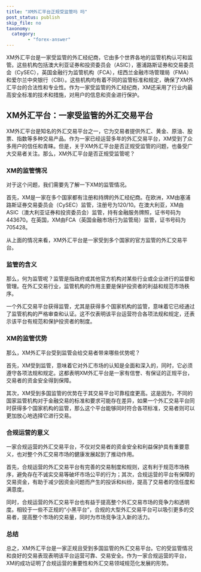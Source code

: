 ```yaml
---
title: "XM外汇平台正规受监管吗 吗"
post_status: publish
skip_file: no
taxonomy:
  category:
        - "forex-answer"
---
```


XM外汇平台是一家受监管的外汇经纪商，它由多个世界各地的监管机构认可和监管。这些机构包括澳大利亚证券和投资委员会（ASIC），塞浦路斯证券和交易委员会（CySEC），英国金融行为监管机构（FCA），纽西兰金融市场管理局（FMA）和爱尔兰中央银行（CBI）。这些机构均有着不同的监管标准和规定，确保了XM外汇平台的合法性和专业性。作为一家受监管的外汇经纪商，XM还采用了行业内最高安全标准的技术和措施，对用户的信息和资金进行保护。

## XM外汇平台：一家受监管的外汇交易平台

XM外汇平台是知名的外汇交易平台之一，它为交易者提供外汇、黄金、原油、股票、指数等多种交易产品。作为一家已经运营多年的外汇交易平台，XM受到了众多用户的信任和青睐。但是，关于XM外汇平台是否正规受监管的问题，也备受广大交易者关注。那么，XM外汇平台是否正规受监管呢？

### XM的监管情况

对于这个问题，我们需要先了解一下XM的监管情况。

首先，XM是一家在多个国家都有注册和持牌的外汇经纪商。在欧洲，XM由塞浦路斯证券交易委员会（CySEC）监管，注册号为120/10。在澳大利亚，XM由ASIC（澳大利亚证券和投资委员会）监管，持有金融服务牌照，证书号码为443670。在英国，XM由FCA（英国金融市场行为监管局）监管，证书号码为705428。

从上面的情况来看，XM外汇平台是一家受到多个国家的官方监管的外汇交易平台。

### 监管的含义

那么，何为监管呢？监管是指政府或其他官方机构对某些行业或企业进行的监督和管理。在外汇交易行业，监管机构的作用主要是保护投资者的利益和规范市场秩序。

一个外汇交易平台获得监管，尤其是获得多个国家机构的监管，意味着它已经通过了监管机构的严格审查和认证。这不仅表明该平台运营符合各项法规和规定，还表示该平台有规范和保护投资者的制度。

### XM的监管优势

那么，XM外汇平台受到监管会给交易者带来哪些优势呢？

首先，XM受到监管，意味着它对外汇市场的认知是全面和深入的，同时，它必须遵守各项法规和规定。这都表明XM外汇平台是一家有信誉、有保证的正规平台，交易者的资金安全得到保障。

其次，XM受到多国监管的优势在于其交易平台可靠程度更高。这是因为，不同的国家监管机构对于金融交易的标准和要求可能存在差异，如果一个外汇交易平台同时获得多个国家机构的监管，那么这个平台能够同时符合各项标准，交易者则可以更加放心地选择它进行交易。

### 合规运营的意义

一家合规运营的外汇交易平台，不仅对交易者的资金安全和利益保护具有重要意义，也对整个外汇交易市场的健康发展起到了推动作用。

首先，合规运营的外汇交易平台有完善的交易制度和规则，这有利于规范市场秩序，避免存在不诚实交易等破坏市场公平的行为；其次，合规运营的平台有保障的交易资金，有助于减少因资金问题而产生的投诉和纠纷，提高了交易者的信任度和满意度。

同时，合规运营的外汇交易平台也有益于提高整个外汇交易市场的竞争力和透明度。相较于一些不正规的“小黑平台”，合规的大型外汇交易平台可以吸引更多的交易者，提高整个市场的交易量，同时为市场竞争注入新的活力。

### 总结

总之，XM外汇平台是一家正规且受到多国监管的外汇交易平台。它的受监管情况和良好的交易表现表明该平台运营可靠、交易安全。作为一家合规运营的平台，XM的成功证明了合规运营的重要性和外汇交易领域规范化发展的形势。


